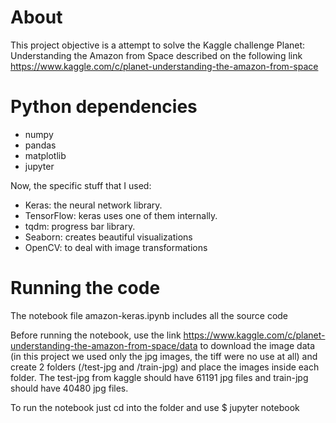 # About

This project objective is a attempt to solve the Kaggle challenge Planet: Understanding the Amazon from Space described on the following link
https://www.kaggle.com/c/planet-understanding-the-amazon-from-space

# Python dependencies

- numpy
- pandas
- matplotlib
- jupyter

Now, the specific stuff that I used:

- Keras: the neural network library.
- TensorFlow: keras uses one of them internally.
- tqdm: progress bar library.
- Seaborn: creates beautiful visualizations
- OpenCV: to deal with image transformations

# Running the code

The notebook file amazon-keras.ipynb includes all the source code 

Before running the notebook, use the link https://www.kaggle.com/c/planet-understanding-the-amazon-from-space/data to 
download the image data (in this project we used only the jpg images, the tiff were no use at all) and create 2 folders (/test-jpg and /train-jpg) and place the images inside each folder.
The test-jpg from kaggle should have 61191 jpg files and train-jpg should have 40480 jpg files.

To run the notebook just cd into the folder and use $ jupyter notebook
